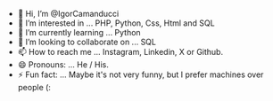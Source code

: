- 👋 Hi, I’m @IgorCamanducci
- 👀 I’m interested in ... PHP, Python, Css, Html and SQL
- 🌱 I’m currently learning ... Python
- 💞️ I’m looking to collaborate on ... SQL
- 📫 How to reach me ... Instagram, Linkedin, X or Github.
- 😄 Pronouns: ... He / His.
- ⚡ Fun fact: ... Maybe it's not very funny, but I prefer machines over people (:
